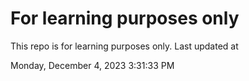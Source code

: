 # For learning purposes only
This repo is for learning purposes only.
Last updated at

Monday, December 4, 2023 3:31:33 PM

